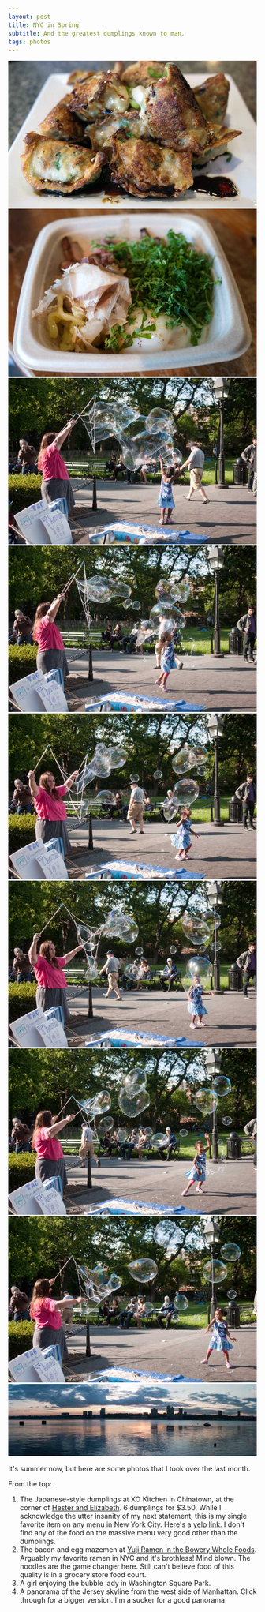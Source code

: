 ```yaml
---
layout: post
title: NYC in Spring
subtitle: And the greatest dumplings known to man.
tags: photos
---
```

<div class="photo-block top">
    <img src="/assets/img/2014-06-29/xocafe_dumplings.jpg" title="Japanese style dumplings at XO Kitchen in Chinatown"/>
    <img src="/assets/img/2014-06-29/yuji_mazemen.jpg" title="Bacon and egg mazemen at Yuji Ramen"/>
    <img src="/assets/img/2014-06-29/wsp-1.jpg" title="Bubble lady in Washington Square Park"/>
    <img src="/assets/img/2014-06-29/wsp-2.jpg" title="Bubble lady in Washington Square Park"/>
    <img src="/assets/img/2014-06-29/wsp-3.jpg" title="Bubble lady in Washington Square Park"/>
    <img src="/assets/img/2014-06-29/wsp-4.jpg" title="Bubble lady in Washington Square Park"/>
    <img src="/assets/img/2014-06-29/wsp-5.jpg" title="Bubble lady in Washington Square Park"/>
    <img src="/assets/img/2014-06-29/wsp-6.jpg" title="Bubble lady in Washington Square Park"/>
    <a href="/assets/img/2014-06-29/jersey_big.jpg"><img src="/assets/img/2014-06-29/jersey_tb.jpg" title="Jersey from Manhattan"/></a>
</div>

<p class="first">It's summer now, but here are some photos that I took over the last month.</p>

From the top:

1. The Japanese-style dumplings at XO Kitchen in Chinatown, at the corner of <a href="https://www.google.com/maps/@40.717468,-73.996092,3a,72.7y,211.92h,81.21t/data=!3m5!1e1!3m3!1sXnW8e_SRgndiwyP2q0lhlw!2e0!5s2011-06!6m1!1e1" target="_blank">Hester and Elizabeth</a>.  6 dumplings for $3.50.  While I acknowledge the utter insanity of my next statement, this is my single favorite item on any menu in New York City.  Here's a <a href="http://www.yelp.com/biz/xo-kitchen-new-york" target='_blank'>yelp link</a>.  I don't find any of the food on the massive menu very good other than the dumplings. 
2. The bacon and egg mazemen at <a href="http://www.yelp.com/biz/yuji-ramen-new-york-2" target='_blank'>Yuji Ramen in the Bowery Whole Foods</a>.  Arguably my favorite ramen in NYC and it's brothless!  Mind blown.  The noodles are the game changer here.  Still can't believe food of this quality is in a grocery store food court.
3. A girl enjoying the bubble lady in Washington Square Park.
4. A panorama of the Jersey skyline from the west side of Manhattan.  Click through for a bigger version.  I'm a sucker for a good panorama.


